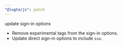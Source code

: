 ```yaml
---
"@logto/js": patch
---
```


update sign-in options

- Remove experimental tags from the sign-in options.
- Update direct sign-in options to include `sso`.
